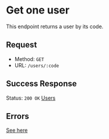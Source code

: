 # Get one user
This endpoint returns a user by its code.

## Request
- Method: `GET`
- URL: `/users/:code`

## Success Response
Status: `200 OK`
[Users](../../response/users.md)

## Errors
[See here](../../response/error.md)